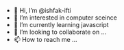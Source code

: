 - 👋 Hi, I’m @ishfak-ifti
- 👀 I’m interested in computer sceince
- 🌱 I’m currently learning javascript
- 💞️ I’m looking to collaborate on ...
- 📫 How to reach me ...

<!---
ishfak-ifti/ishfak-ifti is a ✨ special ✨ repository because its `README.md` (this file) appears on your GitHub profile.
You can click the Preview link to take a look at your changes.
--->
